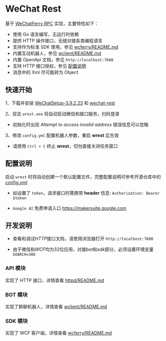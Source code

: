 # WeChat Rest

基于 [WeChatFerry RPC](https://github.com/lich0821/WeChatFerry/tree/master/WeChatFerry) 实现，主要特性如下：

- 使用 Go 语言编写，无运行时依赖
- 提供 HTTP 操作接口，无缝对接各类编程语言
- 支持作为标准 SDK 使用，参见 [wcferry/README.md](./wcferry/README.md)
- 内置互动机器人，参见 [wclient/README.md](./wclient/README.md)
- 内置 OpenApi 文档，参见 `http://localhost:7600`
- 支持 HTTP 接口授权，参见 [配置说明](#配置说明)
- 消息中的 Xml 尽可能转为 Object

## 快速开始

1、下载并安装 [WeChatSetup-3.9.2.23](https://github.com/opentdp/wechat-rest/releases/download/v0.0.1/WeChatSetup-3.9.2.23.exe) 和 [wechat-rest](https://github.com/opentdp/wechat-rest/releases)

2、双击 `wrest.exe` 将自动启动微信和接口服务，扫码登录

- 初始化时出现 *Attempt to access invalid address* 错误信息可以忽略

3、修改 `config.yml` 配置机器人参数，重启 **wrest** 后生效

- 请使用 `Ctrl + C` 终止 **wrest**，切勿直接关闭任务窗口

## 配置说明

启动 `wrest` 时将自动创建一个默认配置文件，完整配置说明可参考开源仓库中的 [config.yml](./config.yml)

- 如设置了 `token`，请求接口时需携带 **header** 信息: `Authorization: Bearer $token`

- `Google AI` 免费申请入口 <https://makersuite.google.com>

## 开发说明

- 查看和调试*HTTP*接口文档，请使用浏览器打开 `http://localhost:7600` 

- 由于微信和*WCF*均为32位应用，对接*bot*和*sdk*部分，必须设置环境变量 `GOARCH=386`

### API 模块

实现了 HTTP 接口，详情查看 [httpd/README.md](./httpd/README.md)

### BOT 模块

实现了群聊机器人，详情查看 [wclient/README.md](./wclient/README.md)

### SDK 模块

实现了 WCF 客户端，详情查看 [wcferry/README.md](./wcferry/README.md)
